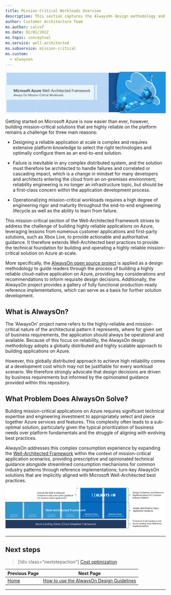 ```yaml
---
title: Mission-Critical Workloads Overview
description: This section captures the AlwaysOn design methodology and approach to building highly-reliable applications on Microsoft Azure for mission-critical workloads
author: Customer Architecture Team
ms.author: calcof
ms.date: 02/01/2022
ms.topic: conceptual
ms.service: well-architected
ms.subservice: mission-critical
ms.custom:
  - alwayson
---
```


[![Mission-Critical Banner](./images/alwayson-banner.png)](./alwayson-overview.md)

Getting started on Microsoft Azure is now easier than ever, however, building mission-critical solutions that are highly reliable on the platform remains a challenge for three main reasons:

- Designing a reliable application at scale is complex and requires extensive platform knowledge to select the right technologies and optimally configure them as an end-to-end solution.

- Failure is inevitable in any complex distributed system, and the solution must therefore be architected to handle failures and correlated or cascading impact, which is a change in mindset for many developers and architects entering the cloud from an on-premises environment; reliability engineering is no longer an infrastructure topic, but should be a first-class concern within the application development process.

- Operationalizing mission-critical workloads requires a high degree of engineering rigor and maturity throughout the end-to-end engineering lifecycle as well as the ability to learn from failure.

This mission-critical section of the Well-Architected Framework strives to address the challenge of building highly reliable applications on Azure, leveraging lessons from numerous customer applications and first-party solutions, such as Xbox Live, to provide actionable and authoritative guidance. It therefore extends Well-Architected best practices to provide the technical foundation for building and operating a highly reliable mission-critical solution on Azure at-scale.

More specifically, the [AlwaysOn open source project](http://github.com/azure/alwayson) is applied as a design methodology to guide readers through the process of building a highly reliable cloud-native application on Azure, providing key considerations and recommendations to inform requisite design decisions. Additionally, the AlwaysOn project provides a gallery of fully functional production-ready reference implementations, which can serve as a basis for further solution development.

## What is AlwaysOn?

The 'AlwaysOn' project name refers to the highly-reliable and mission-critical nature of the architectural pattern it represents, where for given set of business requirements, the application should always be operational and available. Because of this focus on reliability, the AlwaysOn design methodology adopts a globally distributed and highly scalable approach to building applications on Azure.

However, this globally distributed approach to achieve high reliability comes at a development cost which may not be justifiable for every workload scenario. We therefore strongly advocate that design decisions are driven by business requirements but informed by the opinionated guidance provided within this repository.

## What Problem Does AlwaysOn Solve?

Building mission-critical applications on Azure requires significant technical expertise and engineering investment to appropriately select and piece together Azure services and features. This complexity often leads to a sub-optimal solution, particularly given the typical prioritization of business needs over platform fundamentals and the struggle of aligning with evolving best practices.

AlwaysOn addresses this complex consumption experience by expanding the [Well-Architected Framework](https://docs.microsoft.com/azure/architecture/framework/) within the context of mission-critical application scenarios, providing prescriptive and opinionated technical guidance alongside streamlined consumption mechanisms for common industry patterns through  reference implementations; turn-key AlwaysOn solutions that are implicitly aligned with Microsoft Well-Architected best practices.

[![Always On Positioning](./images/alwayson-positioning.png)](./alwayson-overview.md)

---

## Next steps

> [!div class="nextstepaction"]
> [Cost optimization](./alwayon-design0methodology.md)


|Previous Page|Next Page|
|--|--|
|[Home](../../README.md)|[How to use the AlwaysOn Design Guidelines](../design-guidelines/README.md)

---
